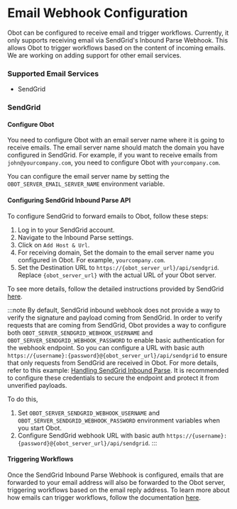 # Email Webhook Configuration

Obot can be configured to receive email and trigger workflows. Currently, it only supports receiving email via SendGrid's Inbound Parse Webhook. This allows Obot to trigger workflows based on the content of incoming emails. We are working on adding support for other email services.

### Supported Email Services

- SendGrid

### SendGrid

#### Configure Obot

You need to configure Obot with an email server name where it is going to receive emails. The email server name should match the domain you have configured in SendGrid. For example, if you want to receive emails from `john@yourcompany.com`, you need to configure Obot with `yourcompany.com`.

You can configure the email server name by setting the `OBOT_SERVER_EMAIL_SERVER_NAME` environment variable.

#### Configuring SendGrid Inbound Parse API

To configure SendGrid to forward emails to Obot, follow these steps:

1. Log in to your SendGrid account.
2. Navigate to the Inbound Parse settings.
3. Click on `Add Host & Url`.
4. For receiving domain, Set the domain to the email server name you configured in Obot. For example, `yourcompany.com`.
5. Set the Destination URL to `https://{obot_server_url}/api/sendgrid`. Replace `{obot_server_url}` with the actual URL of your Obot server.

To see more details, follow the detailed instructions provided by SendGrid [here](https://www.twilio.com/docs/sendgrid/for-developers/parsing-email/setting-up-the-inbound-parse-webhook).

:::note
By default, SendGrid inbound webhook does not provide a way to verify the signature and payload coming from SendGrid. In order to verify requests that are coming from SendGrid, Obot provides a way to configure both `OBOT_SERVER_SENDGRID_WEBHOOK_USERNAME` and `OBOT_SERVER_SENDGRID_WEBHOOK_PASSWORD` to enable basic authentication for the webhook endpoint. So you can configure a URL with basic auth `https://{username}:{password}@{obot_server_url}/api/sendgrid` to ensure that only requests from SendGrid are received in Obot. For more details, refer to this example: [Handling SendGrid Inbound Parse](https://www.twilio.com/en-us/blog/microservice-template-handle-sendgrid-inbound-parse). It is recommended to configure these credentials to secure the endpoint and protect it from unverified payloads.

To do this,

1. Set `OBOT_SERVER_SENDGRID_WEBHOOK_USERNAME` and `OBOT_SERVER_SENDGRID_WEBHOOK_PASSWORD` environment variables when you start Obot.
2. Configure SendGrid webhook URL with basic auth `https://{username}:{password}@{obot_server_url}/api/sendgrid`.
   :::

#### Triggering Workflows

Once the SendGrid Inbound Parse Webhook is configured, emails that are forwarded to your email address will also be forwarded to the Obot server, triggering workflows based on the email reply address. To learn more about how emails can trigger workflows, follow the documentation [here](/concepts/workflows#email).
